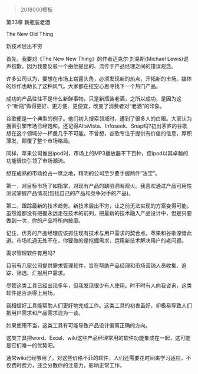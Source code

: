 # 
> 2018000模板



第33章 新瓶装老酒

The New Old Thing



新技术层出不穷



首先，我要对《The New New Thing》的作者迈克尔·刘易斯(Michael Lewis)说声抱歉。因为我要反驳一个由他提出的、流传于产品经理之间的错误观念。



许多公司认为，要想在市场上崭露头角，必须发现新的热点，开拓新的市场。媒体的炒作也助长了这种风气。大家都在挖空心思寻找下一个热门产品。



成功的产品往往不是什么新鲜事物，只是新瓶装老酒，之所以成功，是因为这个“新瓶”做得更好、更方便、更便宜，改变了消费者对“老酒”的印象。



谷歌便是一个典型的例子。他们初入搜索领域时，遭到了很多人的白眼。大家认为搜索引擎市场已经饱和。还记得AltaVista、Infoseek、Snap吗?初出茅庐的谷歌想在这个领域分一杯羹几乎不可能。不曾想，谷歌专注于提供有价值的信息，厚积薄发，颠覆了整个市场格局。



同样，苹果公司推出ipod时，市场上的MP3播放器不下百种，但ipod以其卓越的功能很快引领了市场潮流。



想在成熟的市场抢占一席之地，精明的公司至少要手握两件“法宝”。



第一，对目标市场了如指掌，对现有产品的缺陷洞若观火。我喜欢通过产品可用性测试掌握产品情况(包括自己的产品和竞争对手的产品)。



第二，跟踪最新的技术趋势。新技术层出不穷，让之前无法实现的方案变得可能。虽然谁都没有把握永远走在技术的前列，把最新的技术融入产品设计中，但是只要做到一次，你的产品将所向披靡。



记住，优秀的产品经理应该抓住现有技术与用户需求的契合点。苹果和谷歌深谙此道。市场机遇无处不在，你要做的是挖掘需求，运用新技术解决用户的老问题。



需求管理软件有用吗?



目前有几家公司提供需求管理软件，旨在帮助产品经理和市场营销人员收集、追踪、筛选、汇报用户需求。



尽管这类工具已经出现多年，但我发现很少有人使用。时不时有人向我咨询，这类软件是否派得上用场。



我相信好工具能帮助人们更好地完成工作。这类工具的初衷虽好，却极易导致人们把用户需求和产品需求混为一谈。



如果使用不当，这类工具有可能导致产品设计偏离正确的方向。



这类工具把word、Excel、wiki这些产品经理常用的软件功能集成在一起，这可能是它们唯一的优势吧。



通常wiki已经够用了。对这些价格不菲的软件，人们还需要花时间来学习适应，不仅费时费力，还会分散你的注意力，影响正常工作。



